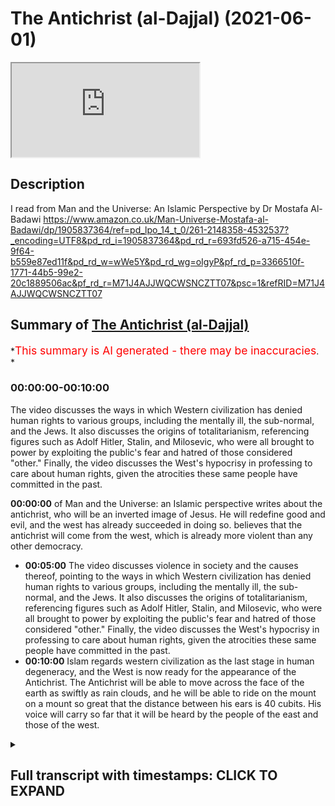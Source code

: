 # The Antichrist (al-Dajjal) (2021-06-01)

<iframe loading='lazy' allow='autoplay' src='https://www.youtube.com/embed/pPpg14D7GbM'></iframe>

## Description

I read from Man and the Universe: An Islamic Perspective by Dr Mostafa Al-Badawi <https://www.amazon.co.uk/Man-Universe-Mostafa-al-Badawi/dp/1905837364/ref=pd_lpo_14_t_0/261-2148358-4532537?_encoding=UTF8&pd_rd_i=1905837364&pd_rd_r=693fd526-a715-454e-9f64-b559e87ed11f&pd_rd_w=wWe5Y&pd_rd_wg=oIgyP&pf_rd_p=3366510f-1771-44b5-99e2-20c1889506ac&pf_rd_r=M71J4AJJWQCWSNCZTT07&psc=1&refRID=M71J4AJJWQCWSNCZTT07>

## Summary of [The Antichrist (al-Dajjal)](https://www.youtube.com/watch?v=pPpg14D7GbM)

*<span style="color:red; font-size:125%">This summary is AI generated - there may be inaccuracies</span>. *

### <a onclick="modifyYTiframeseektime('0')">00:00:00-00:10:00</a>

The video discusses the ways in which Western civilization has denied human rights to various groups, including the mentally ill, the sub-normal, and the Jews. It also discusses the origins of totalitarianism, referencing figures such as Adolf Hitler, Stalin, and Milosevic, who were all brought to power by exploiting the public's fear and hatred of those considered "other." Finally, the video discusses the West's hypocrisy in professing to care about human rights, given the atrocities these same people have committed in the past.

**<a onclick="modifyYTiframeseektime('0')">00:00:00</a>** of Man and the Universe: an Islamic perspective writes about the antichrist, who will be an inverted image of Jesus. He will redefine good and evil, and the west has already succeeded in doing so. believes that the antichrist will come from the west, which is already more violent than any other democracy.

* **<a onclick="modifyYTiframeseektime('300')">00:05:00</a>** The video discusses violence in society and the causes thereof, pointing to the ways in which Western civilization has denied human rights to various groups, including the mentally ill, the sub-normal, and the Jews. It also discusses the origins of totalitarianism, referencing figures such as Adolf Hitler, Stalin, and Milosevic, who were all brought to power by exploiting the public's fear and hatred of those considered "other." Finally, the video discusses the West's hypocrisy in professing to care about human rights, given the atrocities these same people have committed in the past.
* **<a onclick="modifyYTiframeseektime('600')">00:10:00</a>** Islam regards western civilization as the last stage in human degeneracy, and the West is now ready for the appearance of the Antichrist. The Antichrist will be able to move across the face of the earth as swiftly as rain clouds, and he will be able to ride on the mount on a mount so great that the distance between his ears is 40 cubits. His voice will carry so far that it will be heard by the people of the east and those of the west.

<details><summary><h2>Full transcript with timestamps: CLICK TO EXPAND</h2></summary>

<a onclick="modifyYTiframeseektime('1')">0:00:01</a> I was discussing with a friend of mine
earlier today he happens to be a doctor here
<a onclick="modifyYTiframeseektime('5')">0:00:05</a> in London about the degeneracy we see around
us particularly as it's promoted in the media now
<a onclick="modifyYTiframeseektime('12')">0:00:12</a> with such which that's force is everywhere
and i was just reminded of a passage in a
<a onclick="modifyYTiframeseektime('19')">0:00:19</a> book i got recently about the antichrist
now this is no colorful myth this book
<a onclick="modifyYTiframeseektime('26')">0:00:26</a> is called 'Man and the Universe: an Islamic
perspective by Mustafa al-Badawi. Now the author
<a onclick="modifyYTiframeseektime('32')">0:00:32</a> of this book is a consultant psychiatrist and a
member of the Royal College of Psychiatrists so
<a onclick="modifyYTiframeseektime('39')">0:00:39</a> he's a distinguished psychiatrist in his own right
the book is recommended by other psychiatrists
<a onclick="modifyYTiframeseektime('44')">0:00:44</a> on the back and he has some interesting things
to say about the antichrist and the impostor
<a onclick="modifyYTiframeseektime('51')">0:00:51</a> as he also calls him in the context of western
civilization or the inverted civilization as
<a onclick="modifyYTiframeseektime('58')">0:00:58</a> he calls it life here in the west just wanted to
share with you uh his thoughts which i think are
<a onclick="modifyYTiframeseektime('64')">0:01:04</a> really uh quite insightful so uh this is on page
87 of the book onwards judaism and christianity
<a onclick="modifyYTiframeseektime('72')">0:01:12</a> both agree with islam in affirming a downward
trend for humanity which is to continue until the
<a onclick="modifyYTiframeseektime('79')">0:01:19</a> cataclysm's heralding doomsday sometime during the
late stages of this process the antichrist shall
<a onclick="modifyYTiframeseektime('86')">0:01:26</a> appear who is not only the epitome of all evil but
also an inverted image of jesus may peace be upon
<a onclick="modifyYTiframeseektime('94')">0:01:34</a> him whom he will claim to personify the prophet
may god's blessings and peace be upon him called
<a onclick="modifyYTiframeseektime('101')">0:01:41</a> him the impostor al dejal since his characteristic
attitude will be re-labeling good as evil
<a onclick="modifyYTiframeseektime('110')">0:01:50</a> and evil as good heaven as hell and hell as heaven
himself as the christ and christ as the antichrist
<a onclick="modifyYTiframeseektime('120')">0:02:00</a> and this is precisely what the west has already
succeeded in doing he says they have redefined
<a onclick="modifyYTiframeseektime('126')">0:02:06</a> the human being by bringing his physical form to
the fore and denying his spirit redefining him
<a onclick="modifyYTiframeseektime('134')">0:02:14</a> thus as an animal and they have set the stage for
putting everything to the service of the body and
<a onclick="modifyYTiframeseektime('142')">0:02:22</a> thinking solely in material terms whereas all
religions say that man is degenerating the west
<a onclick="modifyYTiframeseektime('150')">0:02:30</a> claims that on the contrary he is improving by
the day with the implication that they are now
<a onclick="modifyYTiframeseektime('156')">0:02:36</a> far more advanced far more clever
and mature than anyone in the past
<a onclick="modifyYTiframeseektime('162')">0:02:42</a> this evidently gives them the right to dismiss
lightly the prophets and sages of old and their
<a onclick="modifyYTiframeseektime('168')">0:02:48</a> timeless wisdom and speak of them in condescending
and derogatory terms religion has been redefined
<a onclick="modifyYTiframeseektime('177')">0:02:57</a> as superstition and the life to come as a childish
belief deriving from an inability to face reality
<a onclick="modifyYTiframeseektime('186')">0:03:06</a> miraculous events are no more than trickery
hypnosis or self-deluding fantasies
<a onclick="modifyYTiframeseektime('194')">0:03:14</a> alcohol gambling and usury are socially
condoned practices chastity has now become
<a onclick="modifyYTiframeseektime('201')">0:03:21</a> a charge that most youngsters are anxious to
avoid homosexuality has already been legalized
<a onclick="modifyYTiframeseektime('208')">0:03:28</a> it is legal to have intercourse with any number of
males females or even animals but it is illegal to
<a onclick="modifyYTiframeseektime('216')">0:03:36</a> have two officially recognized wives each enjoying
together with her children for legal rights
<a onclick="modifyYTiframeseektime('224')">0:03:44</a> more than half the men and women in the west
have extra marital affairs a good proportion
<a onclick="modifyYTiframeseektime('229')">0:03:49</a> having multiple affairs the range of what is
defined as normal is rapidly being extended to
<a onclick="modifyYTiframeseektime('238')">0:03:58</a> include to exclude nothing the death penalty
has been almost totally abolished this means
<a onclick="modifyYTiframeseektime('245')">0:04:05</a> that the person who kills another is certain
to survive and have a sporting chance of being
<a onclick="modifyYTiframeseektime('251')">0:04:11</a> let off for good behavior after an acceptable
number of years in a fairly comfortable prison
<a onclick="modifyYTiframeseektime('258')">0:04:18</a> thus the murderer is guaranteed the right to live
that same right he has deprived his victim of the
<a onclick="modifyYTiframeseektime('268')">0:04:28</a> following passage admitting to the willful madness
of such a system was taken from a review of a
<a onclick="modifyYTiframeseektime('274')">0:04:34</a> book written by jay gilligan an american forensic
psychiatrist he writes the usa which is massively
<a onclick="modifyYTiframeseektime('282')">0:04:42</a> more violent than any other democracy and every
other economically developed nation its prison
<a onclick="modifyYTiframeseektime('289')">0:04:49</a> population is over two million nearly one percent
of the entire population and just happens to be by
<a onclick="modifyYTiframeseektime('296')">0:04:56</a> far the singular dominant nation of the world in
economic and material terms we have the level of
<a onclick="modifyYTiframeseektime('305')">0:05:05</a> criminal violence we do because we have arranged
our social and economic life as we have the brutal
<a onclick="modifyYTiframeseektime('312')">0:05:12</a> the brutality and violence of american life are
a signal that there are profound social costs to
<a onclick="modifyYTiframeseektime('319')">0:05:19</a> maintain these arrangements we have decided that
we prefer this to a far less violent alternative  
<a onclick="modifyYTiframeseektime('329')">0:05:29</a> then there are there is the clamor
for human rights which all hinges on
<a onclick="modifyYTiframeseektime('336')">0:05:36</a> who is defined as human and consequently as having
rights the americans manifestly denied the native
<a onclick="modifyYTiframeseektime('344')">0:05:44</a> americans human status and thus were able to
exterminate systematically whole nations of them
<a onclick="modifyYTiframeseektime('351')">0:05:51</a> the spanish did the same in latin america hitler
also refused human status to the mentally ill
<a onclick="modifyYTiframeseektime('358')">0:05:58</a> the sub-normal even before turning
his demonic attention to the poles
<a onclick="modifyYTiframeseektime('363')">0:06:03</a> then to many other ethnic groups including the
jews and the gypsies he was thus able to massacre
<a onclick="modifyYTiframeseektime('371')">0:06:11</a> them not only without internal opposition but by
recruiting some of the elite of german society
<a onclick="modifyYTiframeseektime('379')">0:06:19</a> however let us not forget that the euthanasia
program came into being long before the nazis
<a onclick="modifyYTiframeseektime('384')">0:06:24</a> came to power for example in 1922 gerhard hoffman
laid before the reichstag a plan for the mass
<a onclick="modifyYTiframeseektime('392')">0:06:32</a> extermination of the mentally ill the terminally
ill the exhausted the crippled and incurably ill
<a onclick="modifyYTiframeseektime('400')">0:06:40</a> children a decade later this was adopted as
official policy and with the help of numerous
<a onclick="modifyYTiframeseektime('408')">0:06:48</a> physicians and nurses 200 000 persons were
murdered between 1939 and 1945. and let us not
<a onclick="modifyYTiframeseektime('418')">0:06:58</a> forget that hitler stalin milosevic and their
likes are nothing if not products of western
<a onclick="modifyYTiframeseektime('425')">0:07:05</a> civilization the huns and mongols were brutal
indeed as they established their military
<a onclick="modifyYTiframeseektime('433')">0:07:13</a> supremacy over conquered territories
yet their worst accesses amounted to
<a onclick="modifyYTiframeseektime('439')">0:07:19</a> little when compared objectively to the mass
atrocities committed by this civilization
<a onclick="modifyYTiframeseektime('445')">0:07:25</a> for they at least were never genocidal this is
not to deny that there are millions of humane
<a onclick="modifyYTiframeseektime('453')">0:07:33</a> and compassionate people in the west but the
very fact that they accept such people as hitler
<a onclick="modifyYTiframeseektime('459')">0:07:39</a> and milosevic for leaders must indicate something
the behind the scenes machinations of their now
<a onclick="modifyYTiframeseektime('467')">0:07:47</a> dominant world system in bringing third world
hitler's and milosevic's to power is also
<a onclick="modifyYTiframeseektime('475')">0:07:55</a> proverbial it is not sufficient for humane people
in the west simply to disassociate themselves
<a onclick="modifyYTiframeseektime('482')">0:08:02</a> from all this mentality the best elements
in western society are kept away from power
<a onclick="modifyYTiframeseektime('490')">0:08:10</a> yet the duplicity of those actually wielding it is
no longer capable of being effectively camouflaged
<a onclick="modifyYTiframeseektime('498')">0:08:18</a> one must be blinded with prejudice not to see
that as nations rather than as individuals
<a onclick="modifyYTiframeseektime('505')">0:08:25</a> the west very often says one thing and does the
opposite grand proclamations of human rights are
<a onclick="modifyYTiframeseektime('513')">0:08:33</a> made and used as smoke screens behind which are
carried out their real intentions whether these
<a onclick="modifyYTiframeseektime('520')">0:08:40</a> be to prop up a repressive totalitarian regime
or to bring down another that is anti-western
<a onclick="modifyYTiframeseektime('528')">0:08:48</a> to justify massive military intervention in
kuwait or total inertia in rwanda and so on  
<a onclick="modifyYTiframeseektime('540')">0:09:00</a> what more evidence is needed to show that
the west is actually an inverted civilization
<a onclick="modifyYTiframeseektime('547')">0:09:07</a> we have mentioned previously how freud closed all
the upper gates by denying that there was a spirit
<a onclick="modifyYTiframeseektime('554')">0:09:14</a> and dismissing religion as something springing
from the unconscious while opening all the lower
<a onclick="modifyYTiframeseektime('560')">0:09:20</a> gates by trying to bring to the surface
the lowest tendencies in human beings
<a onclick="modifyYTiframeseektime('567')">0:09:27</a> this was a very effective way indeed of shutting
man from heavenly influences and leaving him
<a onclick="modifyYTiframeseektime('574')">0:09:34</a> defenseless before demonic ones we also made
mention of jung's definition of the archetypes
<a onclick="modifyYTiframeseektime('581')">0:09:41</a> as something belonging to a hypothetical
collective unconscious that is archetypes
<a onclick="modifyYTiframeseektime('588')">0:09:48</a> as situated below whereas the true archetypes
belong to the highest spiritual level the devil
<a onclick="modifyYTiframeseektime('596')">0:09:56</a> and his influences are denied as myth while at
the same time his handiwork is everywhere manifest
<a onclick="modifyYTiframeseektime('604')">0:10:04</a> and even openly promoted and familiarized
through such mediums as popular demonic films
<a onclick="modifyYTiframeseektime('611')">0:10:11</a> music and even cartoons god is likewise relegated
to myth while the reflection of his attributes
<a onclick="modifyYTiframeseektime('621')">0:10:21</a> such as truth justice and mercy in human society
is everywhere touted but are manifestly missing
<a onclick="modifyYTiframeseektime('630')">0:10:30</a> it remains to say that from the islamic point
of view western civilization is the inevitable
<a onclick="modifyYTiframeseektime('636')">0:10:36</a> last stage in human degeneracy the downward trend
has been progressing for thousands of years but
<a onclick="modifyYTiframeseektime('645')">0:10:45</a> its acceleration has now become insane to reach
rock bottom in this process there had to emerge a
<a onclick="modifyYTiframeseektime('654')">0:10:54</a> civilization totally cut off from all spirituality
and all higher principles leading to chaos at
<a onclick="modifyYTiframeseektime('662')">0:11:02</a> all levels together with the inability to
recognize such chaos for what it really is
<a onclick="modifyYTiframeseektime('670')">0:11:10</a> such a civilization must offer the appearance of
unparalleled excellence in everything material
<a onclick="modifyYTiframeseektime('677')">0:11:17</a> and to have gone such a long way in the process
of redefinition and inversion as to deprive its
<a onclick="modifyYTiframeseektime('684')">0:11:24</a> people of all power of discernment this sets
the stage for the crowning event in this process
<a onclick="modifyYTiframeseektime('692')">0:11:32</a> the appearance of the imposter this is
the antichrist he is described in hadith
<a onclick="modifyYTiframeseektime('699')">0:11:39</a> as able to move across the face of the earth
as swiftly as rain clouds carried by the wind
<a onclick="modifyYTiframeseektime('706')">0:11:46</a> and to ride on the mount on a mount so great
that the distance between its ears is 40 cubits
<a onclick="modifyYTiframeseektime('714')">0:11:54</a> furthermore his voice will carry so far that it
will be heard by the people of the east and those
<a onclick="modifyYTiframeseektime('720')">0:12:00</a> of the west these descriptions are nowadays easily
translatable into currently existing technological
<a onclick="modifyYTiframeseektime('728')">0:12:08</a> devices we can assert with confidence that
the west is now ready for the impostor
<a onclick="modifyYTiframeseektime('735')">0:12:15</a> people are mentally imprisoned in the tangible
world and this is precisely the dimension that
<a onclick="modifyYTiframeseektime('742')">0:12:22</a> the imposter will be able to master and he
shall show them such wonders in that they will
<a onclick="modifyYTiframeseektime('749')">0:12:29</a> rapidly accept whatever claims he shall wish to
make it may appear from our previous depiction
<a onclick="modifyYTiframeseektime('758')">0:12:38</a> of the degeneration of muslim societies and our
depiction in this chapter of the west that they
<a onclick="modifyYTiframeseektime('764')">0:12:44</a> stand equal in this respect this is not so the
kind of inversion that we have just described
<a onclick="modifyYTiframeseektime('773')">0:12:53</a> is something that has already been consummated
and normalized in the west whereas among muslims
<a onclick="modifyYTiframeseektime('781')">0:13:01</a> although the trend is similar it is much
less widespread and is still recognized as
<a onclick="modifyYTiframeseektime('788')">0:13:08</a> abnormal there's the end of that
extraordinary chapter i do actually recommend
<a onclick="modifyYTiframeseektime('795')">0:13:15</a> this book by a leading consultant
psychiatrist um until next time  

</details>
